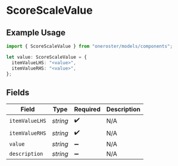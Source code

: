 # ScoreScaleValue

## Example Usage

```typescript
import { ScoreScaleValue } from "oneroster/models/components";

let value: ScoreScaleValue = {
  itemValueLHS: "<value>",
  itemValueRHS: "<value>",
};
```

## Fields

| Field              | Type               | Required           | Description        |
| ------------------ | ------------------ | ------------------ | ------------------ |
| `itemValueLHS`     | *string*           | :heavy_check_mark: | N/A                |
| `itemValueRHS`     | *string*           | :heavy_check_mark: | N/A                |
| `value`            | *string*           | :heavy_minus_sign: | N/A                |
| `description`      | *string*           | :heavy_minus_sign: | N/A                |